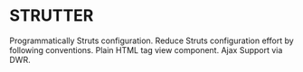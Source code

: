 # STRUTTER

Programmatically Struts configuration. Reduce Struts configuration effort by following conventions. Plain HTML tag view component. Ajax Support via DWR.
